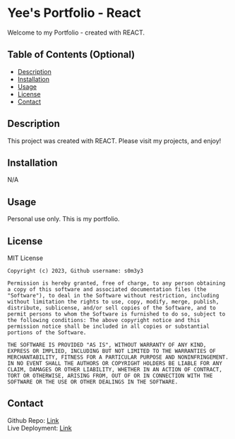 # Yee's Portfolio - React
Welcome to my Portfolio - created with REACT. 

## Table of Contents (Optional)

- [Description](#description)
- [Installation](#installation)
- [Usage](#usage)
- [License](#license)
- [Contact](#questions)

## Description
This project was created with REACT. Please visit my projects, and enjoy! 

## Installation
N/A

## Usage
Personal use only. This is my portfolio. 

## License
  MIT License

    Copyright (c) 2023, Github username: s0m3y3
    
    Permission is hereby granted, free of charge, to any person obtaining a copy of this software and associated documentation files (the "Software"), to deal in the Software without restriction, including without limitation the rights to use, copy, modify, merge, publish, distribute, sublicense, and/or sell copies of the Software, and to permit persons to whom the Software is furnished to do so, subject to the following conditions: The above copyright notice and this permission notice shall be included in all copies or substantial portions of the Software.
    
    THE SOFTWARE IS PROVIDED "AS IS", WITHOUT WARRANTY OF ANY KIND, EXPRESS OR IMPLIED, INCLUDING BUT NOT LIMITED TO THE WARRANTIES OF MERCHANTABILITY, FITNESS FOR A PARTICULAR PURPOSE AND NONINFRINGEMENT. IN NO EVENT SHALL THE AUTHORS OR COPYRIGHT HOLDERS BE LIABLE FOR ANY CLAIM, DAMAGES OR OTHER LIABILITY, WHETHER IN AN ACTION OF CONTRACT, TORT OR OTHERWISE, ARISING FROM, OUT OF OR IN CONNECTION WITH THE SOFTWARE OR THE USE OR OTHER DEALINGS IN THE SOFTWARE.


## Contact

Github Repo: [Link](https://github.com/s0m3y3/yee_portfolio)  
Live Deployment: [Link](https://sensational-flan-359753.netlify.app/#)